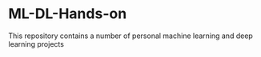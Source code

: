 # ML-DL-Hands-on
This repository contains a number of personal machine learning and deep learning projects
